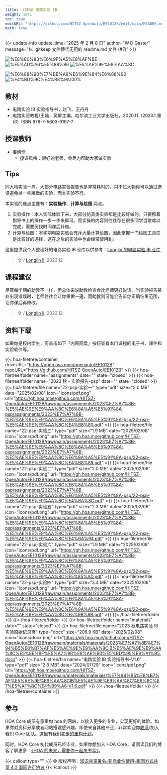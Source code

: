 ```yaml
---
title: （归档）电路实验 IB
weight: 1041
toc: true
editURL: "https://github.com/HITSZ-OpenAuto/EE1012B/edit/main/README.md"
math: true
---
```


{{< update-info update_time="2025 年 2 月 8 日" author="W·D·Gaster" message="以 .gitkeep 文件替代无用的 readme.md 文件 (#7)" >}}


<!--
1. 通过 [Shields.io](https://shields.io/) 生成如下的徽章，标注课程的基本信息。
2. 请根据课程的具体内容增删仓库的子文件夹。子文件夹建议使用小写英文，并且添加 README.md。
3. 关于课程的描述可以不止以下几个方面，酌情增删。
4. hoa.moe 生成本课程对应页面后，请将页面链接复制到 GitHub 仓库的 About/Website 中。
5. 可以在 GitHub 页面的 About/Topics 中为课程添加话题名称。
-->

<div class="img-div hx-mt-4 hx-flex-row hx-justify-start hx-items-center">

![%E8%80%83%E6%9F%A5%E8%AF%BE](https://img.shields.io/badge/%E8%80%83%E6%9F%A5%E8%AF%BE-green)
![%E5%AD%A6%E5%88%86](https://img.shields.io/badge/%E5%AD%A6%E5%88%86-0.5-moccasin)
![%E5%AE%9E%E9%AA%8C](https://img.shields.io/badge/%E5%AE%9E%E9%AA%8C-purple)

![%E6%88%90%E7%BB%A9%E6%9E%84%E6%88%90](https://img.shields.io/badge/%E6%88%90%E7%BB%A9%E6%9E%84%E6%88%90-gold)
![%E4%BD%9C%E4%B8%9A100%](https://img.shields.io/badge/%E5%87%BA%E5%8B%A4+%E5%AE%9E%E9%AA%8C%E6%8A%A5%E5%91%8A-100%25-wheat)

</div>

## 教材
- 电路实验 IB 实验指导书，赵飞、王丹丹
- 电路实验教程/王灿，吴屏主编。哈尔滨工业大学出版社，2020.11（2023.1 重印）ISBN 978-7-5603-9197-7

## 授课教师
- 姜倩倩
  - 授课风格：很好的老师，会尽力帮助大家做实验

## Tips
同大物实验一样，大部分电路实验报告也是非常耗时的，只不过大物你可以通过选课避免掉一些难做的实验，而本实验不行。

本实验的难点主要有：**实验操作**、**计算与绘图** 两点。
1. 实验操作：本人实际体验下来，大部分仿真类实验都是比较好做的，只要照着指导书上的操作一步一步来即可。而实操的内容则往往存在很多同学当堂难以完成，需要另找时间课后补做。
2. 计算与绘图：本学期电路实验会充斥大量计算绘图，因此掌握一门绘图工具库是比较好的选择，这在之后的实验中也会经常使用到。

这里提供我个人整理好的电路实验 IB 仓库以供参考：[Longlin 的电路实验 IB 仓库](https://github.com/longlin10086/HITSZ-CircLab)

> 文 / [Longlin li](https://github.com/longlin10086), 2023.12

## 课程建议

尽管每学期的助教不一样，但总体来说助教检查会比老师更好说话。当实验报告某处出现错误时，老师往往会让你重做一遍，而助教则可能会告诉你正确结果范围，让你课后再修改。

> 文 / [Longlin li](https://github.com/longlin10086), 2023.12

## 资料下载

如果你是校内学生，可点击如下「内网网盘」按钮查看本门课程的电子书、课件和实验软件等。

{{< hoa-filetree/container driveURL="https://open.osa.moe/openauto/EE1012B" repoURL="https://github.com/HITSZ-OpenAuto/EE1012B" >}}
{{< hoa-filetree/folder name="assignments" date="" state="closed" >}}
{{< hoa-filetree/folder name="2023 秋 - 实验报告-psp" date="" state="closed" >}}
{{< hoa-filetree/file name="22-psp-实验一" type="pdf" size="2.0 MB" date="2025/02/08" icon="icons/pdf.png" url="https://gh.hoa.moe/github.com/HITSZ-OpenAuto/EE1012B/raw/main/assignments/2023%E7%A7%8B-%E5%AE%9E%E9%AA%8C%E6%8A%A5%E5%91%8A-psp/assignments/2023%E7%A7%8B-%E5%AE%9E%E9%AA%8C%E6%8A%A5%E5%91%8A-psp/22-psp-%E5%AE%9E%E9%AA%8C%E4%B8%80.pdf" >}}
{{< hoa-filetree/file name="22-psp-实验三" type="pdf" size="1.9 MB" date="2025/02/08" icon="icons/pdf.png" url="https://gh.hoa.moe/github.com/HITSZ-OpenAuto/EE1012B/raw/main/assignments/2023%E7%A7%8B-%E5%AE%9E%E9%AA%8C%E6%8A%A5%E5%91%8A-psp/assignments/2023%E7%A7%8B-%E5%AE%9E%E9%AA%8C%E6%8A%A5%E5%91%8A-psp/22-psp-%E5%AE%9E%E9%AA%8C%E4%B8%89.pdf" >}}
{{< hoa-filetree/file name="22-psp-实验二" type="pdf" size="2.0 MB" date="2025/02/08" icon="icons/pdf.png" url="https://gh.hoa.moe/github.com/HITSZ-OpenAuto/EE1012B/raw/main/assignments/2023%E7%A7%8B-%E5%AE%9E%E9%AA%8C%E6%8A%A5%E5%91%8A-psp/assignments/2023%E7%A7%8B-%E5%AE%9E%E9%AA%8C%E6%8A%A5%E5%91%8A-psp/22-psp-%E5%AE%9E%E9%AA%8C%E4%BA%8C.pdf" >}}
{{< hoa-filetree/file name="22-psp-实验五" type="pdf" size="2.3 MB" date="2025/02/08" icon="icons/pdf.png" url="https://gh.hoa.moe/github.com/HITSZ-OpenAuto/EE1012B/raw/main/assignments/2023%E7%A7%8B-%E5%AE%9E%E9%AA%8C%E6%8A%A5%E5%91%8A-psp/assignments/2023%E7%A7%8B-%E5%AE%9E%E9%AA%8C%E6%8A%A5%E5%91%8A-psp/22-psp-%E5%AE%9E%E9%AA%8C%E4%BA%94.pdf" >}}
{{< hoa-filetree/file name="22-psp-实验六" type="pdf" size="1.9 MB" date="2025/02/08" icon="icons/pdf.png" url="https://gh.hoa.moe/github.com/HITSZ-OpenAuto/EE1012B/raw/main/assignments/2023%E7%A7%8B-%E5%AE%9E%E9%AA%8C%E6%8A%A5%E5%91%8A-psp/assignments/2023%E7%A7%8B-%E5%AE%9E%E9%AA%8C%E6%8A%A5%E5%91%8A-psp/22-psp-%E5%AE%9E%E9%AA%8C%E5%85%AD.pdf" >}}
{{< hoa-filetree/file name="22-psp-实验四" type="pdf" size="3.4 MB" date="2025/02/08" icon="icons/pdf.png" url="https://gh.hoa.moe/github.com/HITSZ-OpenAuto/EE1012B/raw/main/assignments/2023%E7%A7%8B-%E5%AE%9E%E9%AA%8C%E6%8A%A5%E5%91%8A-psp/assignments/2023%E7%A7%8B-%E5%AE%9E%E9%AA%8C%E6%8A%A5%E5%91%8A-psp/22-psp-%E5%AE%9E%E9%AA%8C%E5%9B%9B.pdf" >}}
{{< /hoa-filetree/folder >}}
{{< /hoa-filetree/folder >}}
{{< hoa-filetree/folder name="materials" date="" state="closed" >}}
{{< hoa-filetree/file name="2023 秋电路实验 IB 实验原始记录页" type="docx" size="206.9 KB" date="2025/02/08" icon="icons/docx.png" url="https://gh.hoa.moe/github.com/HITSZ-OpenAuto/EE1012B/raw/main/materials/materials/2023%E7%A7%8B%E7%94%B5%E8%B7%AF%E5%AE%9E%E9%AA%8CIB%E5%AE%9E%E9%AA%8C%E5%8E%9F%E5%A7%8B%E8%AE%B0%E5%BD%95%E9%A1%B5.docx" >}}
{{< hoa-filetree/file name="电路实验 IB 实验指导书-V1.6" type="pdf" size="2.8 MB" date="2024/07/29" icon="icons/pdf.png" url="https://gh.hoa.moe/github.com/HITSZ-OpenAuto/EE1012B/raw/main/materials/materials/%E7%94%B5%E8%B7%AF%E5%AE%9E%E9%AA%8CIB%E5%AE%9E%E9%AA%8C%E6%8C%87%E5%AF%BC%E4%B9%A6-V1.6.pdf" >}}
{{< /hoa-filetree/folder >}}
{{< /hoa-filetree/container >}}

## 参与

HOA Core 成员有意重构 hoa 的网站，以接入更多的专业，实现更好的体验。如果你对资料分享或者网站搭建感兴趣，即使来自其他专业，非常欢迎你[联系](mailto:hi@hoa.moe)/加入我们 Core 团队。这里有我们[初步的重构计划](https://historical-mousepad-286.notion.site/HOA-1f71751ad5fe80978c70d9e32330d7e6)。

同时，HOA Core 初代成员已经毕业，如果你想加入 HOA Core，请阅读我们的博客了解更多：[《HOA 的未来，需要你一起来书写》](https://hoa.moe/news/future-of-hoa)。

{{< callout type="" >}}
  © 版权声明：[知识共享署名-非商业性使用-相同方式共享 4.0 国际许可协议](https://creativecommons.org/licenses/by-nc-sa/4.0/)
{{< /callout >}}

